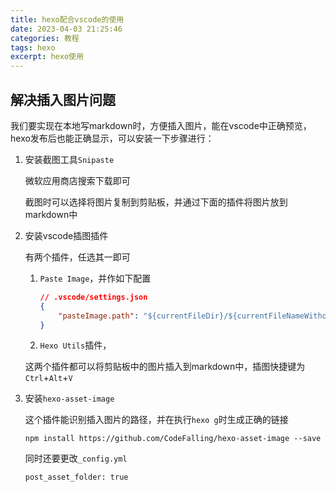```yaml
---
title: hexo配合vscode的使用
date: 2023-04-03 21:25:46
categories: 教程
tags: hexo
excerpt: hexo使用
---
```


## 解决插入图片问题

我们要实现在本地写markdown时，方便插入图片，能在vscode中正确预览，hexo发布后也能正确显示，可以安装一下步骤进行：

1. 安装截图工具`Snipaste`

   微软应用商店搜索下载即可

   截图时可以选择将图片复制到剪贴板，并通过下面的插件将图片放到markdown中

2. 安装vscode插图插件
   
   有两个插件，任选其一即可
   
   1. `Paste Image`，并作如下配置
   
        ```json
        // .vscode/settings.json
        {
            "pasteImage.path": "${currentFileDir}/${currentFileNameWithoutExt}",
        }
        ```

    2. `Hexo Utils`插件，
   
    这两个插件都可以将剪贴板中的图片插入到markdown中，插图快捷键为`Ctrl`+`Alt`+`V`


3. 安装`hexo-asset-image`

    这个插件能识别插入图片的路径，并在执行`hexo g`时生成正确的链接

    ```
    npm install https://github.com/CodeFalling/hexo-asset-image --save
    ```

    同时还要更改`_config.yml`

    ```
    post_asset_folder: true
    ```

    